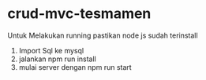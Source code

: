 ﻿# crud-mvc-tesmamen

Untuk Melakukan running pastikan node js sudah terinstall

1. Import Sql ke mysql
2. jalankan npm run install
3. mulai server dengan npm run start

